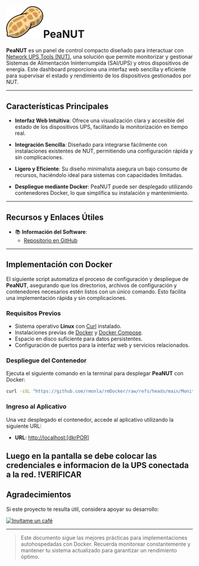 <!--  
# Ricardo Monla (https://github.com/rmonla)
# PeaNUT - v250116-1823
-->

# <img src="https://raw.githubusercontent.com/Brandawg93/PeaNUT/main/src/app/icon.svg" alt="PeaNUT Logo" width="100"/>PeaNUT

**PeaNUT** es un panel de control compacto diseñado para interactuar con [Network UPS Tools (NUT)](https://networkupstools.org/), una solución que permite monitorizar y gestionar Sistemas de Alimentación Ininterrumpida (SAI/UPS) y otros dispositivos de energía. Este dashboard proporciona una interfaz web sencilla y eficiente para supervisar el estado y rendimiento de los dispositivos gestionados por NUT.

---

## Características Principales

- **Interfaz Web Intuitiva**: Ofrece una visualización clara y accesible del estado de los dispositivos UPS, facilitando la monitorización en tiempo real.

- **Integración Sencilla**: Diseñado para integrarse fácilmente con instalaciones existentes de NUT, permitiendo una configuración rápida y sin complicaciones.

- **Ligero y Eficiente**: Su diseño minimalista asegura un bajo consumo de recursos, haciéndolo ideal para sistemas con capacidades limitadas.

- **Despliegue mediante Docker**: PeaNUT puede ser desplegado utilizando contenedores Docker, lo que simplifica su instalación y mantenimiento.

---

## Recursos y Enlaces Útiles

- 📚 **Información del Software**:
  - [Repositorio en GitHub](https://github.com/Brandawg93/PeaNUT/)

---

## Implementación con Docker

El siguiente script automatiza el proceso de configuración y despliegue de **PeaNUT**, asegurando que los directorios, archivos de configuración y contenedores necesarios estén listos con un único comando. Esto facilita una implementación rápida y sin complicaciones.

### Requisitos Previos

- Sistema operativo **Linux** con [Curl](https://curl.se/) instalado.
- Instalaciones previas de [Docker](https://docs.docker.com/engine/install/) y [Docker Compose](https://docs.docker.com/compose/).
- Espacio en disco suficiente para datos persistentes.
- Configuración de puertos para la interfaz web y servicios relacionados.

### Despliegue del Contenedor

Ejecuta el siguiente comando en la terminal para desplegar **PeaNUT** con Docker:

```bash
curl -sSL "https://github.com/rmonla/rmDocker/raw/refs/heads/main/Monitores/PeaNUT/rmDkrUp-PeaNUT.sh" | bash

```

### Ingreso al Aplicativo

Una vez desplegado el contenedor, accede al aplicativo utilizando la siguiente URL:

- **URL**: [http://localhost:[dkrPOR]](http://localhost:[dkrPOR])

Luego en la pantalla se debe colocar las credenciales e informacion de la UPS conectada a la red. !VERIFICAR 
---


## Agradecimientos

Si este proyecto te resulta útil, considera apoyar su desarrollo:

[![Invítame un café](https://img.shields.io/badge/Invítame%20un%20café-%23FFDD00?style=for-the-badge&logo=buymeacoffee&logoColor=white)](https://bit.ly/4hcukTf)

---

> Este documento sigue las mejores prácticas para implementaciones autohospedadas con Docker. Recuerda monitorear constantemente y mantener tu sistema actualizado para garantizar un rendimiento óptimo.
